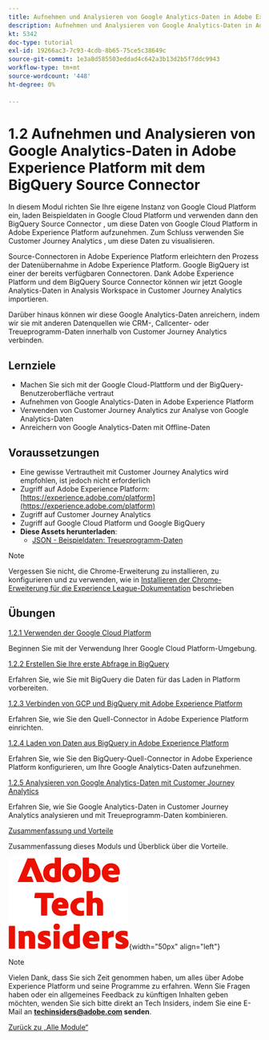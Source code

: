 ```yaml
---
title: Aufnehmen und Analysieren von Google Analytics-Daten in Adobe Experience Platform mit dem BigQuery Source Connector
description: Aufnehmen und Analysieren von Google Analytics-Daten in Adobe Experience Platform mit dem BigQuery Source Connector
kt: 5342
doc-type: tutorial
exl-id: 19266ac3-7c93-4cdb-8b65-75ce5c38649c
source-git-commit: 1e3a8d585503eddad4c642a3b13d2b5f7ddc9943
workflow-type: tm+mt
source-wordcount: '448'
ht-degree: 0%

---
```


# 1.2 Aufnehmen und Analysieren von Google Analytics-Daten in Adobe Experience Platform mit dem BigQuery Source Connector

In diesem Modul richten Sie Ihre eigene Instanz von Google Cloud Platform ein, laden Beispieldaten in Google Cloud Platform und verwenden dann den BigQuery Source Connector , um diese Daten von Google Cloud Platform in Adobe Experience Platform aufzunehmen. Zum Schluss verwenden Sie Customer Journey Analytics , um diese Daten zu visualisieren.

Source-Connectoren in Adobe Experience Platform erleichtern den Prozess der Datenübernahme in Adobe Experience Platform. Google BigQuery ist einer der bereits verfügbaren Connectoren. Dank Adobe Experience Platform und dem BigQuery Source Connector können wir jetzt Google Analytics-Daten in Analysis Workspace in Customer Journey Analytics importieren.

Darüber hinaus können wir diese Google Analytics-Daten anreichern, indem wir sie mit anderen Datenquellen wie CRM-, Callcenter- oder Treueprogramm-Daten innerhalb von Customer Journey Analytics verbinden.

## Lernziele

- Machen Sie sich mit der Google Cloud-Plattform und der BigQuery-Benutzeroberfläche vertraut
- Aufnehmen von Google Analytics-Daten in Adobe Experience Platform
- Verwenden von Customer Journey Analytics zur Analyse von Google Analytics-Daten
- Anreichern von Google Analytics-Daten mit Offline-Daten

## Voraussetzungen

- Eine gewisse Vertrautheit mit Customer Journey Analytics wird empfohlen, ist jedoch nicht erforderlich
- Zugriff auf Adobe Experience Platform: [https://experience.adobe.com/platform](https://experience.adobe.com/platform)
- Zugriff auf Customer Journey Analytics
- Zugriff auf Google Cloud Platform und Google BigQuery
- **Diese Assets herunterladen**:
   - [JSON - Beispieldaten: Treueprogramm-Daten](./../../../../assets/json/bqLoyalty.json)

>[!NOTE]
>
>Vergessen Sie nicht, die Chrome-Erweiterung zu installieren, zu konfigurieren und zu verwenden, wie in [Installieren der Chrome-Erweiterung für die Experience League-Dokumentation](../../../getting-started/gettingstarted/ex1.md) beschrieben

## Übungen

[1.2.1 Verwenden der Google Cloud Platform](./ex1.md)

Beginnen Sie mit der Verwendung Ihrer Google Cloud Platform-Umgebung.

[1.2.2 Erstellen Sie Ihre erste Abfrage in BigQuery](./ex2.md)

Erfahren Sie, wie Sie mit BigQuery die Daten für das Laden in Platform vorbereiten.

[1.2.3 Verbinden von GCP und BigQuery mit Adobe Experience Platform](./ex3.md)

Erfahren Sie, wie Sie den Quell-Connector in Adobe Experience Platform einrichten.

[1.2.4 Laden von Daten aus BigQuery in Adobe Experience Platform](./ex4.md)

Erfahren Sie, wie Sie den BigQuery-Quell-Connector in Adobe Experience Platform konfigurieren, um Ihre Google Analytics-Daten aufzunehmen.

[1.2.5 Analysieren von Google Analytics-Daten mit Customer Journey Analytics](./ex5.md)

Erfahren Sie, wie Sie Google Analytics-Daten in Customer Journey Analytics analysieren und mit Treueprogramm-Daten kombinieren.

[Zusammenfassung und Vorteile](./summary.md)

Zusammenfassung dieses Moduls und Überblick über die Vorteile.

![Tech Insiders](./../../../../assets/images/techinsiders.png){width="50px" align="left"}

>[!NOTE]
>
>Vielen Dank, dass Sie sich Zeit genommen haben, um alles über Adobe Experience Platform und seine Programme zu erfahren. Wenn Sie Fragen haben oder ein allgemeines Feedback zu künftigen Inhalten geben möchten, wenden Sie sich bitte direkt an Tech Insiders, indem Sie eine E-Mail an **techinsiders@adobe.com senden**.

[Zurück zu „Alle Module“](./../../../../overview.md)
